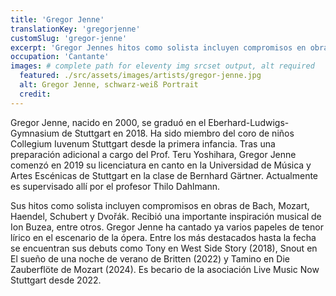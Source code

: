```yaml
---
title: 'Gregor Jenne'
translationKey: 'gregorjenne'
customSlug: 'gregor-jenne'
excerpt: 'Gregor Jennes hitos como solista incluyen compromisos en obras de Bach, Mozart, Haendel, Schubert y Dvořák'
occupation: 'Cantante'
images: # complete path for eleventy img srcset output, alt required
  featured: ./src/assets/images/artists/gregor-jenne.jpg
  alt: Gregor Jenne, schwarz-weiß Portrait
  credit:
---
```


Gregor Jenne, nacido en 2000, se graduó en el Eberhard-Ludwigs-Gymnasium de Stuttgart en 2018. Ha sido miembro del coro de niños Collegium Iuvenum Stuttgart desde la primera infancia. Tras una preparación adicional a cargo del Prof. Teru Yoshihara, Gregor Jenne comenzó en 2019 su licenciatura en canto en la Universidad de Música y Artes Escénicas de Stuttgart en la clase de Bernhard Gärtner. Actualmente es supervisado allí por el profesor Thilo Dahlmann.

Sus hitos como solista incluyen compromisos en obras de Bach, Mozart, Haendel, Schubert y Dvořák. Recibió una importante inspiración musical de Ion Buzea, entre otros. Gregor Jenne ha cantado ya varios papeles de tenor lírico en el escenario de la ópera. Entre los más destacados hasta la fecha se encuentran sus debuts como Tony en West Side Story (2018), Snout en El sueño de una noche de verano de Britten (2022) y Tamino en Die Zauberflöte de Mozart (2024). Es becario de la asociación Live Music Now Stuttgart desde 2022.
